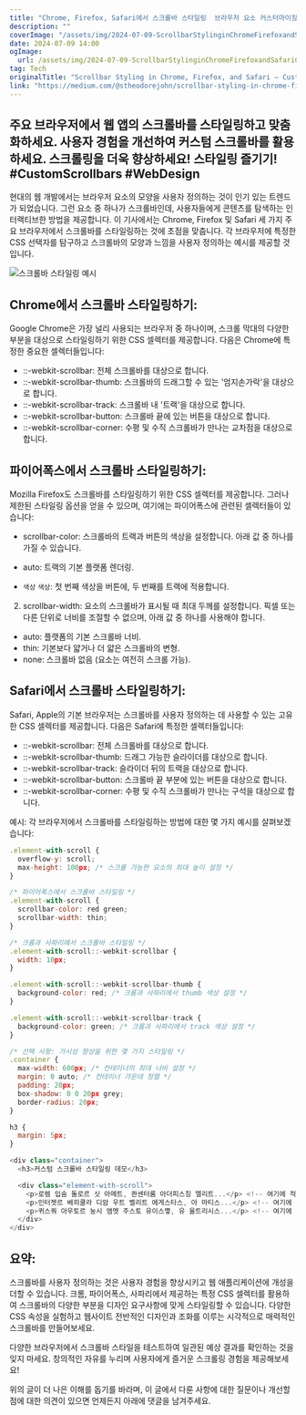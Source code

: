 ```yaml
---
title: "Chrome, Firefox, Safari에서 스크롤바 스타일링  브라우저 요소 커스터마이징 방법"
description: ""
coverImage: "/assets/img/2024-07-09-ScrollbarStylinginChromeFirefoxandSafariCustomizingBrowserElements_0.png"
date: 2024-07-09 14:00
ogImage:
  url: /assets/img/2024-07-09-ScrollbarStylinginChromeFirefoxandSafariCustomizingBrowserElements_0.png
tag: Tech
originalTitle: "Scrollbar Styling in Chrome, Firefox, and Safari — Customizing Browser Elements"
link: "https://medium.com/@stheodorejohn/scrollbar-styling-in-chrome-firefox-and-safari-customizing-browser-elements-254c303eceea"
---
```


## 주요 브라우저에서 웹 앱의 스크롤바를 스타일링하고 맞춤화하세요. 사용자 경험을 개선하여 커스텀 스크롤바를 활용하세요. 스크롤링을 더욱 향상하세요! 스타일링 즐기기! #CustomScrollbars #WebDesign

현대의 웹 개발에서는 브라우저 요소의 모양을 사용자 정의하는 것이 인기 있는 트렌드가 되었습니다. 그런 요소 중 하나가 스크롤바인데, 사용자들에게 콘텐츠를 탐색하는 인터랙티브한 방법을 제공합니다. 이 기사에서는 Chrome, Firefox 및 Safari 세 가지 주요 브라우저에서 스크롤바를 스타일링하는 것에 초점을 맞춥니다. 각 브라우저에 특정한 CSS 선택자를 탐구하고 스크롤바의 모양과 느낌을 사용자 정의하는 예시를 제공할 것입니다.

![스크롤바 스타일링 예시](/assets/img/2024-07-09-ScrollbarStylinginChromeFirefoxandSafariCustomizingBrowserElements_0.png)

## Chrome에서 스크롤바 스타일링하기:

<div class="content-ad"></div>

Google Chrome은 가장 널리 사용되는 브라우저 중 하나이며, 스크롤 막대의 다양한 부분을 대상으로 스타일링하기 위한 CSS 셀렉터를 제공합니다. 다음은 Chrome에 특정한 중요한 셀렉터들입니다:

- ::-webkit-scrollbar: 전체 스크롤바를 대상으로 합니다.
- ::-webkit-scrollbar-thumb: 스크롤바의 드래그할 수 있는 '엄지손가락'을 대상으로 합니다.
- ::-webkit-scrollbar-track: 스크롤바 내 '트랙'을 대상으로 합니다.
- ::-webkit-scrollbar-button: 스크롤바 끝에 있는 버튼을 대상으로 합니다.
- ::-webkit-scrollbar-corner: 수평 및 수직 스크롤바가 만나는 교차점을 대상으로 합니다.

## 파이어폭스에서 스크롤바 스타일링하기:

Mozilla Firefox도 스크롤바를 스타일링하기 위한 CSS 셀렉터를 제공합니다. 그러나 제한된 스타일링 옵션을 얻을 수 있으며, 여기에는 파이어폭스에 관련된 셀렉터들이 있습니다:

<div class="content-ad"></div>

- scrollbar-color: 스크롤바의 트랙과 버튼의 색상을 설정합니다. 아래 값 중 하나를 가질 수 있습니다.

- auto: 트랙의 기본 플랫폼 렌더링.
- `색상` `색상`: 첫 번째 색상을 버튼에, 두 번째를 트랙에 적용합니다.

2. scrollbar-width: 요소의 스크롤바가 표시될 때 최대 두께를 설정합니다. 픽셀 또는 다른 단위로 너비를 조절할 수 없으며, 아래 값 중 하나를 사용해야 합니다.

- auto: 플랫폼의 기본 스크롤바 너비.
- thin: 기본보다 얇거나 더 얇은 스크롤바의 변형.
- none: 스크롤바 없음 (요소는 여전히 스크롤 가능).

<div class="content-ad"></div>

## Safari에서 스크롤바 스타일링하기:

Safari, Apple의 기본 브라우저는 스크롤바를 사용자 정의하는 데 사용할 수 있는 고유한 CSS 셀렉터를 제공합니다. 다음은 Safari에 특정한 셀렉터들입니다:

- ::-webkit-scrollbar: 전체 스크롤바를 대상으로 합니다.
- ::-webkit-scrollbar-thumb: 드래그 가능한 슬라이더를 대상으로 합니다.
- ::-webkit-scrollbar-track: 슬라이더 뒤의 트랙을 대상으로 합니다.
- ::-webkit-scrollbar-button: 스크롤바 끝 부분에 있는 버튼을 대상으로 합니다.
- ::-webkit-scrollbar-corner: 수평 및 수직 스크롤바가 만나는 구석을 대상으로 합니다.

예시: 각 브라우저에서 스크롤바를 스타일링하는 방법에 대한 몇 가지 예시를 살펴보겠습니다:

<div class="content-ad"></div>

```js
.element-with-scroll {
  overflow-y: scroll;
  max-height: 100px; /* 스크롤 가능한 요소의 최대 높이 설정 */
}

/* 파이어폭스에서 스크롤바 스타일링 */
.element-with-scroll {
  scrollbar-color: red green;
  scrollbar-width: thin;
}

/* 크롬과 사파리에서 스크롤바 스타일링 */
.element-with-scroll::-webkit-scrollbar {
  width: 10px;
}

.element-with-scroll::-webkit-scrollbar-thumb {
  background-color: red; /* 크롬과 사파리에서 thumb 색상 설정 */
}

.element-with-scroll::-webkit-scrollbar-track {
  background-color: green; /* 크롬과 사파리에서 track 색상 설정 */
}

/* 선택 사항: 가시성 향상을 위한 몇 가지 스타일링 */
.container {
  max-width: 600px; /* 컨테이너의 최대 너비 설정 */
  margin: 0 auto; /* 컨테이너 가운데 정렬 */
  padding: 20px;
  box-shadow: 0 0 20px grey;
  border-radius: 20px;
}

h3 {
  margin: 5px;
}
```

```js
<div class="container">
  <h3>커스텀 스크롤바 스타일링 데모</h3>

  <div class="element-with-scroll">
    <p>로렘 입숨 돌로르 싯 아메트, 콴센터룸 아더피스칭 엘리트...</p> <!-- 여기에 적절한 한국어 텍스트를 입력하세요 -->
    <p>인터젯르 베히쿨라 디암 우트 벨리트 에게스타스, 아 마티스...</p> <!-- 여기에 적절한 한국어 텍스트를 입력하세요 -->
    <p>퀴스쿼 아우토르 눙시 앰멧 주스토 유이스몧, 유 울트리시스...</p> <!-- 여기에 적절한 한국어 텍스트를 입력하세요 -->
  </div>
</div>
```

## 요약:

스크롤바를 사용자 정의하는 것은 사용자 경험을 향상시키고 웹 애플리케이션에 개성을 더할 수 있습니다. 크롬, 파이어폭스, 사파리에서 제공하는 특정 CSS 셀렉터를 활용하여 스크롤바의 다양한 부분을 디자인 요구사항에 맞게 스타일링할 수 있습니다. 다양한 CSS 속성을 실험하고 웹사이트 전반적인 디자인과 조화를 이루는 시각적으로 매력적인 스크롤바를 만들어보세요.

<div class="content-ad"></div>

다양한 브라우저에서 스크롤바 스타일을 테스트하여 일관된 예상 결과를 확인하는 것을 잊지 마세요. 창의적인 자유를 누리며 사용자에게 즐거운 스크롤링 경험을 제공해보세요!

위의 글이 더 나은 이해를 돕기를 바라며, 이 글에서 다룬 사항에 대한 질문이나 개선할 점에 대한 의견이 있으면 언제든지 아래에 댓글을 남겨주세요.
